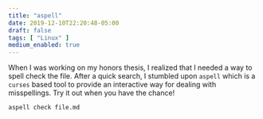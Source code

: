 ```yaml
---
title: "aspell"
date: 2019-12-10T22:20:48-05:00
draft: false
tags: [ "Linux" ]
medium_enabled: true
---
```


When I was working on my honors thesis, I realized that I needed a way to spell check the file. After a quick search, I stumbled upon `aspell` which is a `curses` based tool to provide an interactive way for dealing with misspellings. Try it out when you have the chance!

```bash
aspell check file.md
```

